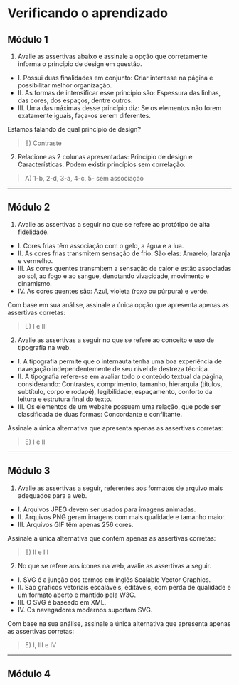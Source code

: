 # Verificando o aprendizado

## Módulo 1
1. Avalie as assertivas abaixo e assinale a opção que corretamente informa o princípio de design em questão.

* I. Possui duas finalidades em conjunto: Criar interesse na página e possibilitar melhor organização.
* II. As formas de intensificar esse princípio são: Espessura das linhas, das cores, dos espaços, dentre outros.
* III. Uma das máximas desse princípio diz: Se os elementos não forem exatamente iguais, faça-os serem diferentes.

Estamos falando de qual princípio de design?
> E) Contraste
2. Relacione as 2 colunas apresentadas: Princípio de design e Características. Podem existir princípios sem correlação.
> A) 1-b, 2-d, 3-a, 4-c, 5- sem associação
---
## Módulo 2
1. Avalie as assertivas a seguir no que se refere ao protótipo de alta fidelidade.

* I. Cores frias têm associação com o gelo, a água e a lua.
* II. As cores frias transmitem sensação de frio. São elas: Amarelo, laranja e vermelho.
* III. As cores quentes transmitem a sensação de calor e estão associadas ao sol, ao fogo e ao sangue, denotando vivacidade, movimento e dinamismo.
* IV. As cores quentes são: Azul, violeta (roxo ou púrpura) e verde.

Com base em sua análise, assinale a única opção que apresenta apenas as assertivas corretas:
> E) I e III
2. Avalie as assertivas a seguir no que se refere ao conceito e uso de tipografia na web.

* I. A tipografia permite que o internauta tenha uma boa experiência de navegação independentemente de seu nível de destreza técnica.
* II. A tipografia refere-se em avaliar todo o conteúdo textual da página, considerando: Contrastes, comprimento, tamanho, hierarquia (títulos, subtítulo, corpo e rodapé), legibilidade, espaçamento, conforto da leitura e estrutura final do texto.
* III. Os elementos de um website possuem uma relação, que pode ser classificada de duas formas: Concordante e conflitante.

Assinale a única alternativa que apresenta apenas as assertivas corretas:
> E) I e II
---
## Módulo 3
1. Avalie as assertivas a seguir, referentes aos formatos de arquivo mais adequados para a web.

* I. Arquivos JPEG devem ser usados para imagens animadas.
* II. Arquivos PNG geram imagens com mais qualidade e tamanho maior.
* III. Arquivos GIF têm apenas 256 cores.

Assinale a única alternativa que contém apenas as assertivas corretas:
> E) II e III
2. No que se refere aos ícones na web, avalie as assertivas a seguir.

* I. SVG é a junção dos termos em inglês Scalable Vector Graphics.
* II. São gráficos vetoriais escaláveis, editáveis, com perda de qualidade e um formato aberto e mantido pela W3C.
* III. O SVG é baseado em XML.
* IV. Os navegadores modernos suportam SVG.

Com base na sua análise, assinale a única alternativa que apresenta apenas as assertivas corretas:
> E) I, III e IV
---
## Módulo 4
